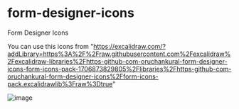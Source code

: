 # form-designer-icons
Form Designer Icons 

You can use this icons from 
"https://excalidraw.com/?addLibrary=https%3A%2F%2Fraw.githubusercontent.com%2Fexcalidraw%2Fexcalidraw-libraries%2Fhttps-github-com-oruchankural-form-designer-icons-form-icons-pack-1706873829805%2Flibraries%2Fhttps-github-com-oruchankural-form-designer-icons%2Fform-icons-pack.excalidrawlib%3Fraw%3Dtrue"

![image](https://github.com/oruchankural/form-designer-icons/assets/77747739/079e9cd8-1df1-4700-8213-b901d585f1be)
